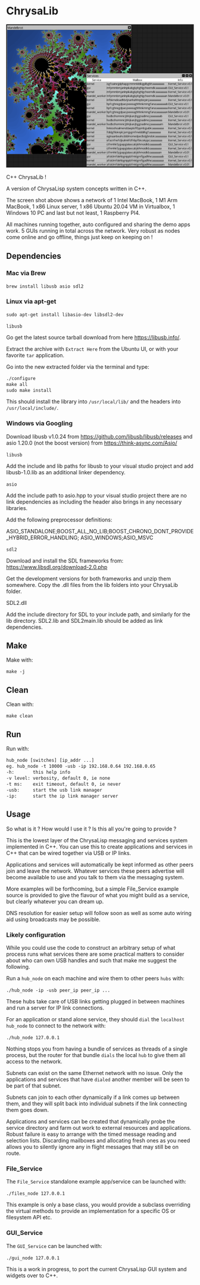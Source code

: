 # ChrysaLib

![](./screen_shot_1.png)

C++ ChrysaLib !

A version of ChrysaLisp system concepts written in C++.

The screen shot above shows a network of 1 Intel MacBook, 1 M1 Arm MacBook, 1
x86 Linux server, 1 x86 Ubuntu 20.04 VM in Virtualbox, 1 Windows 10 PC and last
but not least, 1 Raspberry PI4.

All machines running together, auto configured and sharing the demo apps work.
5 GUIs running in total across the network. Very robust as nodes come online
and go offline, things just keep on keeping on !

## Dependencies

### Mac via Brew

`brew install libusb asio sdl2`

### Linux via apt-get

`sudo apt-get install libasio-dev libsdl2-dev`

`libusb`

Go get the latest source tarball download from here https://libusb.info/.

Extract the archive with `Extract Here` from the Ubuntu UI, or with your
favorite `tar` application.

Go into the new extracted folder via the terminal and type:

```text
./configure
make all
sudo make install
```

This should install the library into `/usr/local/lib/` and the headers into
`/usr/local/include/`.

### Windows via Googling

Download libusb v1.0.24 from https://github.com/libusb/libusb/releases and asio
1.20.0 (not the boost version) from https://think-async.com/Asio/

`libusb`

Add the include and lib paths for libusb to your visual studio project and add
libusb-1.0.lib as an additional linker dependency.

`asio`

Add the include path to asio.hpp to your visual studio project there are no
link dependencies as including the header also brings in any necessary
libraries.

Add the following preprocessor definitions:

ASIO_STANDALONE;BOOST_ALL_NO_LIB;BOOST_CHRONO_DONT_PROVIDE_HYBRID_ERROR_HANDLING;
ASIO_WINDOWS;ASIO_MSVC

`sdl2`

Download and install the SDL frameworks from:
https://www.libsdl.org/download-2.0.php

Get the development versions for both frameworks and unzip them somewhere. Copy
the .dll files from the lib folders into your ChrysaLib folder.

SDL2.dll

Add the include directory for SDL to your include path, and similarly for the
lib directory. SDL2.lib and SDL2main.lib should be added as link dependencies.

## Make

Make with:

```text
make -j
```

## Clean

Clean with:

```text
make clean
```

## Run

Run with:

```text
hub_node [switches] [ip_addr ...]
eg. hub_node -t 10000 -usb -ip 192.168.0.64 192.168.0.65
-h:       this help info
-v level: verbosity, default 0, ie none
-t ms:    exit timeout, default 0, ie never
-usb:     start the usb link manager
-ip:      start the ip link manager server
```

## Usage

So what is it ? How would I use it ? Is this all you're going to provide ?

This is the lowest layer of the ChrysaLisp messaging and services system
implemented in C++. You can use this to create applications and services in C++
that can be wired together via USB or IP links.

Applications and services will automatically be kept informed as other peers
join and leave the network. Whatever services these peers advertise will become
available to use and you talk to them via the messaging system.

More examples will be forthcoming, but a simple File_Service example source is
provided to give the flavour of what you might build as a service, but clearly
whatever you can dream up.

DNS resolution for easier setup will follow soon as well as some auto wiring
aid using broadcasts may be possible.

### Likely configuration

While you could use the code to construct an arbitrary setup of what process
runs what services there are some practical matters to consider about who can
own USB handles and such that make me suggest the following.

Run a `hub_node` on each machine and wire them to other peers `hubs` with:

`./hub_node -ip -usb peer_ip peer_ip ...`

These hubs take care of USB links getting plugged in between machines and run a
server for IP link connections.

For an application or stand alone service, they should `dial` the `localhost`
`hub_node` to connect to the network with:

`./hub_node 127.0.0.1`

Nothing stops you from having a bundle of services as threads of a single
process, but the router for that bundle `dials` the local `hub` to give them
all access to the network.

Subnets can exist on the same Ethernet network with no issue. Only the
applications and services that have `dialed` another member will be seen to be
part of that subnet.

Subnets can join to each other dynamically if a link comes up between them, and
they will split back into individual subnets if the link connecting them goes
down.

Applications and services can be created that dynamically probe the service
directory and farm out work to external resources and applications. Robust
failure is easy to arrange with the timed message reading and selection lists.
Discarding mailboxes and allocating fresh ones as you need allows you to
silently ignore any in flight messages that may still be on route.

### File_Service

The `File_Service` standalone example app/service can be launched with:

`./files_node 127.0.0.1`

This example is only a base class, you would provide a subclass overriding the
virtual methods to provide an implementation for a specific OS or filesystem
API etc.

### GUI_Service

The `GUI_Service` can be launched with:

`./gui_node 127.0.0.1`

This is a work in progress, to port the current ChrysaLisp GUI system and
widgets over to C++.
